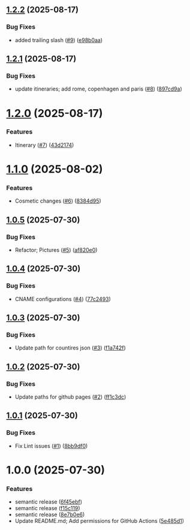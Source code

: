 ## [1.2.2](https://github.com/user-cube/visitedplaces/compare/v1.2.1...v1.2.2) (2025-08-17)


### Bug Fixes

* added trailing slash ([#9](https://github.com/user-cube/visitedplaces/issues/9)) ([e98b0aa](https://github.com/user-cube/visitedplaces/commit/e98b0aa61d2a6d58d087cecc8f634c8178e53f24))

## [1.2.1](https://github.com/user-cube/visitedplaces/compare/v1.2.0...v1.2.1) (2025-08-17)


### Bug Fixes

* update itineraries; add rome, copenhagen and paris ([#8](https://github.com/user-cube/visitedplaces/issues/8)) ([897cd9a](https://github.com/user-cube/visitedplaces/commit/897cd9ab9b64ffec283af5c831d869b59d799825))

# [1.2.0](https://github.com/user-cube/visitedplaces/compare/v1.1.0...v1.2.0) (2025-08-17)


### Features

* Itinerary ([#7](https://github.com/user-cube/visitedplaces/issues/7)) ([43d2174](https://github.com/user-cube/visitedplaces/commit/43d21749b814734e89944d483ca5f878bd8c449f))

# [1.1.0](https://github.com/user-cube/visitedplaces/compare/v1.0.5...v1.1.0) (2025-08-02)


### Features

* Cosmetic changes ([#6](https://github.com/user-cube/visitedplaces/issues/6)) ([8384d95](https://github.com/user-cube/visitedplaces/commit/8384d952238ae719453c789aef261938373c7dfd))

## [1.0.5](https://github.com/user-cube/visitedplaces/compare/v1.0.4...v1.0.5) (2025-07-30)


### Bug Fixes

* Refactor; Pictures ([#5](https://github.com/user-cube/visitedplaces/issues/5)) ([af820e0](https://github.com/user-cube/visitedplaces/commit/af820e01f716e712a7c1b4c5b52432c580e234b3))

## [1.0.4](https://github.com/user-cube/visitedplaces/compare/v1.0.3...v1.0.4) (2025-07-30)


### Bug Fixes

* CNAME configurations ([#4](https://github.com/user-cube/visitedplaces/issues/4)) ([77c2493](https://github.com/user-cube/visitedplaces/commit/77c24937ab3d3579f43f6ca85aaff34ddd174cf2))

## [1.0.3](https://github.com/user-cube/visitedplaces/compare/v1.0.2...v1.0.3) (2025-07-30)


### Bug Fixes

* Update path for countires json ([#3](https://github.com/user-cube/visitedplaces/issues/3)) ([f1a742f](https://github.com/user-cube/visitedplaces/commit/f1a742f321a683a116edc824ba53aa98ec05826c))

## [1.0.2](https://github.com/user-cube/visitedplaces/compare/v1.0.1...v1.0.2) (2025-07-30)


### Bug Fixes

* Update paths for github pages ([#2](https://github.com/user-cube/visitedplaces/issues/2)) ([ff1c3dc](https://github.com/user-cube/visitedplaces/commit/ff1c3dc764dfd8f2536ce7aee4a3f041226e891f))

## [1.0.1](https://github.com/user-cube/visitedplaces/compare/v1.0.0...v1.0.1) (2025-07-30)


### Bug Fixes

* Fix Lint issues ([#1](https://github.com/user-cube/visitedplaces/issues/1)) ([8bb9df0](https://github.com/user-cube/visitedplaces/commit/8bb9df03ca9edee48b990d3ea0731a55bffbf980))

# 1.0.0 (2025-07-30)


### Features

* semantic release ([6f45ebf](https://github.com/user-cube/visitedplaces/commit/6f45ebf45f0884c29d45517b2c1b60147671b988))
* semantic release ([f15c119](https://github.com/user-cube/visitedplaces/commit/f15c11972132a58452388ec64102498baba4915f))
* semantic release ([8e7b0e6](https://github.com/user-cube/visitedplaces/commit/8e7b0e67d8e56431ed8dc0e1cb9d2783ae107341))
* Update README.md; Add permissions for GitHub Actions ([5e485d1](https://github.com/user-cube/visitedplaces/commit/5e485d1812cec6ceccfcfa056b3426fd70204473))
